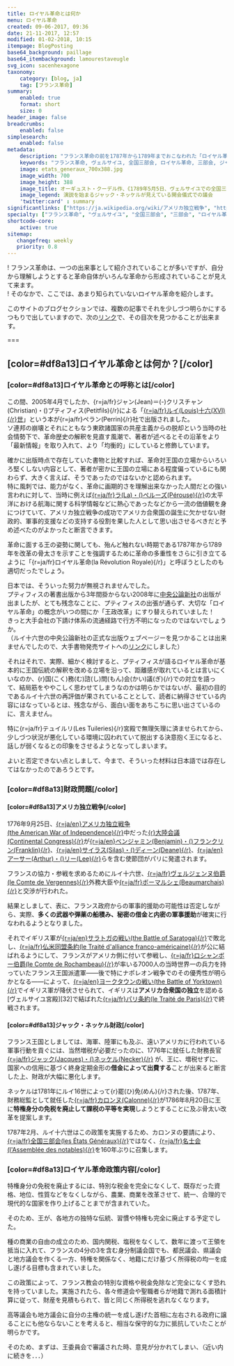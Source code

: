 ```yaml
---
title: ロイヤル革命とは何か
menu: ロイヤル革命
created: 09-06-2017, 09:36
date: 21-11-2017, 12:57
modified: 01-02-2018, 10:15
itempage: BlogPosting
base64_background: paillage
base64_itembackground: lamourestaveugle
svg_icon: sacenhexagone
taxonomy:
    category: [blog, ja]
    tag: [フランス革命]
summary:
    enabled: true
    format: short
    size: 0
header_image: false
breadcrumbs:
    enabled: false
simplesearch:
    enabled: false
metadata:
    description: "フランス革命の前を1787年から1789年までおこなわれた「ロイヤル革命」と歴史家ジャン＝クリスチャン・プティフィス(Jean-Christian Petitfils)から呼ばれた、フランス国王ルイ十六世による革命前の革命を紹介している"
    keywords: "フランス革命, ヴェルサイユ, 全国三部会, ロイヤル革命, 三部会, ジャン＝クリスチャン・プティフィス, ルイ十六世, Révolution royale, États généraux, 1787, 1789, Jean-Christian Petitfils"
    image: etats_generaux_700x388.jpg
    image_width: 700
    image_height: 388
    image_title: オーギュスト・クーデル作、《1789年5月5日、ヴェルサイユでの全国三部会の開会》絵画、1839年
    image_legend: 演説を始まるジャック・ネッケルが見えている開会儀式での議会
    'twitter:card' : summary
significantlinks: ["https://ja.wikipedia.org/wiki/アメリカ独立戦争", "https://ja.wikipedia.org/wiki/ベンジャミン・フランクリン", "https://ja.wikipedia.org/wiki/サイラス・ディーン", "https://ja.wikipedia.org/wiki/大陸会議", "https://ja.wikipedia.org/wiki/カロン・ド・ボーマルシェ", "https://ja.wikipedia.org/wiki/仏米同盟条約", "https://ja.wikipedia.org/wiki/サラトガの戦い", "https://ja.wikipedia.org/wiki/ジャン＝バティスト・ド・ロシャンボー", "https://ja.wikipedia.org/wiki/ヨークタウンの戦い", "https://ja.wikipedia.org/wiki/パリ条約_(1783年)", "https://ja.wikipedia.org/wiki/ジャック・ネッケル", "https://ja.wikipedia.org/wiki/シャルル・アレクサンドル・ド・カロンヌ", "https://ja.wikipedia.org/wiki/名士会"]
specialty: ["フランス革命", "ヴェルサイユ", "全国三部会", "三部会", "ロイヤル革命", "ルイ十六世", "ジャン＝クリスチャン・プティフィス", "Révolution royale", "États généraux", "1787", "1789"]
shortcode-core:
    active: true
sitemap:
   changefreq: weekly
   priority: 0.8
---
```

! フランス革命は、一つの出来事として紹介されていることが多いですが、自分から理解しようとすると革命自体がいろんな革命から形成されていることが見えて来ます。  
! そのなかで、ここでは、あまり知られていないロイヤル革命を紹介します。  

このサイトのブログセクションでは、複数の記事でそれを少しづつ明らかにするつもりで出していますので、次の[リンク][1]で、その目次を見つかることが出来ます。

===

## [color=#df8a13]ロイヤル革命とは何か？[/color]

### [color=#df8a13]ロイヤル革命との呼称とは[/color]

この間、2005年4月でしたか、{r=ja/fr}ジャン(Jean)＝(-)クリスチャン(Christian)・()プティフィス(Petitfils){/r}による「[{r=ja/fr}ルイ(Louis)十六(XVI){/r}世][2]」という本が{r=ja/fr}ペラン(Perrin){/r}社で出版されました。  
ソ連邦の崩壊とそれにともなう東欧諸国家の共産主義からの脱却という当時の社会情勢下で、革命歴史の解釈を見直す風潮で、著者が述べるとその沿革をより「最新情報」を取り入れて、より「均衡的」にしていると修飾しています。  

確かに出版時点で存在していた書物と比較すれば、革命対王国の立場からいろいろ堅くしない内容として、著者が密かに王国の立場にある程度偏っているにも関わらず、大きく言えば、そうであったのではないかと認められます。  
特に風刺では、能力がなく、革命に画期的さを理解出来なかった人間だとの強い言われに対して、当時に例えば[{r=ja/fr}ラ(La)・()ペルーズ(Pérouse){/r}][3]の太平洋における航海に関する科学情報などに熱心であったなどから一流の価値観を身につけていて、アメリカ独立戦争の成功でアメリカ合衆国の誕生に欠かせない財政的、軍事的支援などの支持する役割を果した人として思い出させるべきだと予め述べたのがよかったと断言できます。

革命に面する王の姿勢に関しても、殆んど触れない時期である1787年から1789年を改革の骨太さを示すことを強調するために革命の多重性をさらに引き立てるように「{r=ja/fr}ロイヤル革命(la&#160;Révolution&#160;Royale){/r}」と呼ぼうとしたのも適切だったでしょう。

日本では、そういった努力が無視されませんでした。  
プティフィスの著書出版から3年間掛からない2008年に[中央公論新社][4]の出版が出ましたが、とても残念なことに、プティフィスの出張が通らず、大切な「ロイヤル革命」の概念がいつの間にか「王政改革」にすり替えられていました！  
きっと大手会社の下請け体系の流通経路で行方不明になったのではないでしょうか。  
（ルイ十六世の中央公論新社の正式な出版ウェブページーを見つかることは出来ませんでしたので、大手書物発売サイトへの[リンク][5]にしました）

それはそれで、実際、細かく検討すると、プティフィスが語るロイヤル革命が基本的に王国伝統の解釈を改める立場を沿って、距離感が取れているとは言いにくいなのか、{r}国(こく)務(む)諮(し)問(もん)会(かい)議(ぎ){/r}での対立を語って、結局筋をややこしく思わせてしまうなのかは明らかではないが、最初の目的であるルイ十六世の再評価が果されていることとして、読者に納得させている内容にはなっているとは、残念ながら、面白い面をあちこちに思い出さているのに、言えません。

特に{r=ja/fr}テュイルリ(Les&#160;Tuileries){/r}宮殿で無理矢理に済ませられてから、少しづつ状況が悪化している環境に囚われていて脱出する決意抱く王になると、話しが弱くなるとの印象をさせるようとなってしまいます。

よいと否定できない点としまして、今まで、そういった材料は日本語では存在してはなかったのであろうとです。

### [color=#df8a13]財政問題[/color]

#### [color=#df8a13]アメリカ独立戦争[/color]

1776年9月25日、[{r=ja/en}アメリカ独立戦争(the&#160;American&#160;War&#160;of&#160;Independence){/r}][13]中だった[{r}大陸会議(Continental&#160;Congress){/r}][17]が[{r=ja/en}ベンジャミン(Benjamin)・()フランクリン(Franklin){/r}][14]、[{r=ja/en}サイラス(Silas)・()ディーン(Deane){/r}][15]、[{r=ja/en}アーサー(Arthur)・()リー(Lee){/r}][16]らを含む使節団がパリに発遣されます。  

フランスの協力・参戦を求めるためにルイ十六世、[{r=ja/fr}ヴェルジェンヌ伯爵(le&#160;Comte&#160;de&#160;Vergennes){/r}][18]外務大臣や[{r=ja/fr}ボーマルシェ(Beaumarchais){/r}][19]と交渉が行われた。　　

結果としまして、表に、フランス政府からの軍事的援助の可能性は否定しながら、実際、<b>多くの武器や弾薬の船積み、秘密の借金と内密の軍事援助</b>が確実に行なわれるようとなりました。

それでイギリス軍が[{r=ja/en}サラトガの戦い(the&#160;Battle&#160;of&#160;Saratoga){/r}][21]で敗北し、[{r=ja/fr}仏米同盟条約(le&#160;Traité&#160;d&#39;alliance&#160;franco-américaine){/r}][20]が公に結ばれるようにして、フランスがアメリカ側に付いて参戦し、[{r=ja/fr}ロシャンボー伯爵(le&#160;Comte&#160;de&#160;Rochambeau){/r}][22]が率いる7000人の当時世界一の兵力を持っていたフランス王国派遣軍――後で特にナポレオン戦争でのその優秀性が明らかとなる――によって、[{r=ja/en}ヨークタウンの戦い(the&#160;Battle&#160;of&#160;Yorktown){/r}][23]でイギリス軍が降伏させられて、イギリスは<b>アメリカ合衆国の独立</b>を認める[ヴェルサイユ宮殿][32]で結ばれた[{r=ja/fr}パリ条約(le&#160;Traité&#160;de&#160;Paris){/r}][24]で終戦されます。    

#### [color=#df8a13]ジャック・ネッケル財政[/color]

フランス王国としましては、海軍、陸軍にも及ぶ、遠いアメリカに行われている軍事行動を貢ぐには、当然増税が必要だったのに、1776年に就任した財務長官[{r=ja/fr}ジャック(Jacques)・()ネッケル(Necker){/r}][25] が、王に、増税せずに、国家への信用に基づく終身定期金形の<b>借金によって出費する</b>ことが出来ると断言した上、財政が大幅に悪化します。  

ネッケルは1781年にルイ16世によって{r}罷(ひ)免(めん){/r}された後、1787年、財務総監として就任した[{r=ja/fr}カロンヌ(Calonne){/r}][26]が1786年8月20日に王に<b>特権身分の免税を廃止して課税の平等を実現</b>しようとすることに及ぶ骨太い改革を提案します。

1787年2月、ルイ十六世はこの政策を実施するため、カロンヌの要請により、[{r=ja/fr}全国三部会(les&#160;États&#160;Généraux){/r}][12]ではなく、[{r=ja/fr}名士会(l'Assemblée&#160;des&#160;notables){/r}][27]を160年ぶりに召集します。

### [color=#df8a13]ロイヤル革命政策内容[/color]

特権身分の免税を廃止するには、特別な税金を完全になくして、既存だった資格、地位、性質などをなくしながら、農業、商業を改革させて、統一、合理的で現代的な国家を作り上げることまでが含まれていた。

そのため、王が、各地方の独特な伝統、習慣や特権も完全に廃止する予定でした。

種の商業の自由の成立のため、国内関税、塩税をなくして、数年に渡って王領を抵当に入れて、フランスの4分の3を含む身分制議会国でも、都民議会、県議会と地方議会を作くる一方、特権を関係なく、地籍にだけ基づく所得税の均一を成し遂げる目標も含まれていました。

この政策によって、フランス教会の特別な資格や税金免除など完全になくす恐れを持っていました。実施されたら、各々修道会や聖職者らが地籍で測れる面積計算に従って、財産を見積もられて、皆と同じく所得税を逃れなくなります。

高等議会も地方議会に自分の主権の統一を成し遂げた首相に左右される政府に譲ることにも他ならないことを考えると、相当な保守的な力に抵抗していたことが明らかです。

そのため、まずは、王委員会で審議された時、意見が分かれてしまい、（近い内に続きを．．．）

[1]: /tag:フランス革命 "フランス革命"
[2]: https://ja.wikipedia.org/wiki/ルイ16世_(フランス王) "https://ja.wikipedia.org/wiki/ルイ16世_(フランス王)"
[3]: https://ja.wikipedia.org/wiki/ラ・ペルーズ伯ジャン＝フランソワ・ド・ガロー "https://ja.wikipedia.org/wiki/ラ・ペルーズ伯ジャン＝フランソワ・ド・ガロー"
[4]: http://www.chuko.co.jp "www.chuko.co.jp"
[5]: https://www.amazon.co.jp/ルイ十六世-上-ジャン-クリスチャン-プティフィス/dp/4120039587 "https://www.amazon.co.jp/ルイ十六世-上-ジャン-クリスチャン-プティフィス/dp/4120039587"
[12]: https://ja.wikipedia.org/wiki/全国三部会 "https://ja.wikipedia.org/wiki/全国三部会"
[13]: https://ja.wikipedia.org/wiki/アメリカ独立戦争 "https://ja.wikipedia.org/wiki/アメリカ独立戦争"
[14]: https://ja.wikipedia.org/wiki/ベンジャミン・フランクリン "https://ja.wikipedia.org/wiki/ベンジャミン・フランクリン"
[15]: https://ja.wikipedia.org/wiki/サイラス・ディーン "https://ja.wikipedia.org/wiki/サイラス・ディーン"
[16]: https://en.wikipedia.org/wiki/Arthur_Lee_(diplomat) "https://en.wikipedia.org/wiki/Arthur_Lee_(diplomat)"
[17]: https://ja.wikipedia.org/wiki/大陸会議 "https://ja.wikipedia.org/wiki/大陸会議"
[18]: https://en.wikipedia.org/wiki/Charles_Gravier,_comte_de_Vergennes "https://en.wikipedia.org/wiki/Charles_Gravier,_comte_de_Vergennes"
[19]: https://ja.wikipedia.org/wiki/カロン・ド・ボーマルシェ "https://ja.wikipedia.org/wiki/カロン・ド・ボーマルシェ"
[20]: https://ja.wikipedia.org/wiki/仏米同盟条約 "https://ja.wikipedia.org/wiki/仏米同盟条約"
[21]: https://ja.wikipedia.org/wiki/サラトガの戦い "https://ja.wikipedia.org/wiki/サラトガの戦い"
[22]: https://ja.wikipedia.org/wiki/ジャン＝バティスト・ド・ロシャンボー "https://ja.wikipedia.org/wiki/ジャン＝バティスト・ド・ロシャンボー"
[23]: https://ja.wikipedia.org/wiki/ヨークタウンの戦い "https://ja.wikipedia.org/wiki/ヨークタウンの戦い"
[24]: https://ja.wikipedia.org/wiki/パリ条約_(1783年) "https://ja.wikipedia.org/wiki/パリ条約_(1783年)"
[25]: https://ja.wikipedia.org/wiki/ジャック・ネッケル "https://ja.wikipedia.org/wiki/ジャック・ネッケル"
[26]: https://ja.wikipedia.org/wiki/シャルル・アレクサンドル・ド・カロンヌ "https://ja.wikipedia.org/wiki/シャルル・アレクサンドル・ド・カロンヌ"
[27]: https://ja.wikipedia.org/wiki/名士会 "https://ja.wikipedia.org/wiki/名士会"